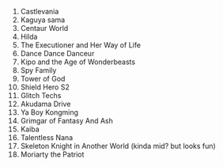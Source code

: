 1. Castlevania
2. Kaguya sama
3. Centaur World
4. Hilda
5. The Executioner and Her Way of Life
6. Dance Dance Danceur
7. Kipo and the Age of Wonderbeasts
8. Spy Family 
9. Tower of God
10. Shield Hero S2
11. Glitch Techs
12. Akudama Drive
13. Ya Boy Kongming
14. Grimgar of Fantasy And Ash
15. Kaiba
16. Talentless Nana
17. Skeleton Knight in Another World (kinda mid? but looks fun)
18. Moriarty the Patriot